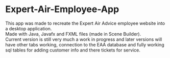 # Expert-Air-Employee-App
This app was made to recreate the Expert Air Advice employee website into a desktop application.<br>
Made with Java, Javafx and FXML files (made in Scene Builder).<br>
Current version is still very much a work in progress and later versions will have other tabs working, connection to the EAA database and fully working sql tables for adding customer info and there tickets for service.
